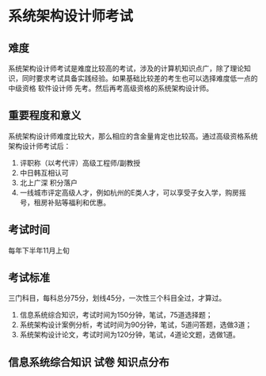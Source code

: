 # 系统架构设计师考试
## 难度
系统架构设计师考试是难度比较高的考试，涉及的计算机知识点广，除了理论知识，同时要求考试具备实践经验。如果基础比较差的考生也可以选择难度低一点的 中级资格 软件设计师 先考。然后再考高级资格的系统架构设计师。
## 重要程度和意义
系统架构设计师难度比较大，那么相应的含金量肯定也比较高。通过高级资格系统架构设计师考试后：
1. 评职称（以考代评）高级工程师/副教授
2. 中日韩互相认可
3. 北上广深 积分落户
4. 一线城市评定高级人才，例如杭州的E类人才，可以享受子女入学，购房摇号，租房补贴等福利和优惠。
## 考试时间
每年下半年11月上旬
## 考试标准
三门科目，每科总分75分，划线45分，一次性三个科目全过，才算过。
1. 信息系统综合知识，考试时间为150分钟，笔试，75道选择题；
2. 系统架构设计案例分析，考试时间为90分钟，笔试，5道问答题，选做3道；
3. 系统架构设计论文，考试时间为120分钟，笔试，4道论文题，选做1道。
## 信息系统综合知识 试卷 知识点分布
